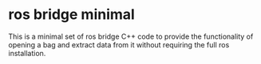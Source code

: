 # ros bridge minimal 

This is a minimal set of ros bridge C++ code to provide the functionality of opening a bag and extract data from it without requiring the full ros installation.